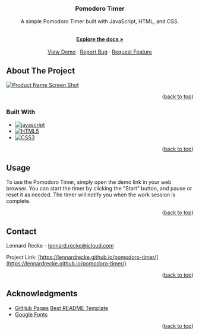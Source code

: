 <a name="readme-top"></a>

<!-- PROJECT LOGO -->
<br />
<div align="center">
<h3 align="center">Pomodoro Timer</h3>

  <p align="center">A simple Pomodoro Timer built with JavaScript, HTML, and CSS.</p>
    <br />
    <a href="https://github.com/lennardrecke/pomodoro_timer"><strong>Explore the docs »</strong></a>
    <br />
    <br />
    <a href="https://lennardrecke.github.io/pomodoro-timer/">View Demo</a>
    ·
    <a href="https://github.com/lennardrecke/pomodoro-timer/issues">Report Bug</a>
    ·
    <a href="https://github.com/lennardrecke/pomodoro-timer/issues">Request Feature</a>
  </p>
</div>

<!-- ABOUT THE PROJECT -->
## About The Project

[![Product Name Screen Shot][product-screenshot]](https://lennardrecke.github.io/pomodoro-timer/)

<p align="right">(<a href="#readme-top">back to top</a>)</p>



### Built With

* [![javascript][javascript]][js-url]
* [![HTML5][HTML5]][html-url]
* [![CSS3][css3]][css-url]

<p align="right">(<a href="#readme-top">back to top</a>)</p>

<!-- USAGE EXAMPLES -->
## Usage

To use the Pomodoro Timer, simply open the demo link in your web browser. You can start the timer by clicking the "Start" button, and pause or reset it as needed. The timer will notify you when the work session is complete.

<p align="right">(<a href="#readme-top">back to top</a>)</p>

<!-- CONTACT -->
## Contact

Lennard Recke -  lennard.recke@icloud.com

Project Link: [https://lennardrecke.github.io/pomodoro-timer/](https://lennardrecke.github.io/pomodoro-timer/)

<p align="right">(<a href="#readme-top">back to top</a>)</p>



<!-- ACKNOWLEDGMENTS -->
## Acknowledgments

* [GitHub Pages](https://pages.github.com)
  [Best README Template](https://github.com/othneildrew/Best-README-Template)
 * [Google Fonts](https://fonts.google.com)

<p align="right">(<a href="#readme-top">back to top</a>)</p>

<!-- MARKDOWN LINKS & IMAGES -->
[product-screenshot]: images/product_screenshot.png
[javascript]: https://img.shields.io/badge/javascript-%23323330.svg?style=for-the-badge&logo=javascript&logoColor=%23F7DF1E
[js-url]: https://javascript.com/
[HTML5]: https://img.shields.io/badge/html5-%23E34F26.svg?style=for-the-badge&logo=html5&logoColor=white
[html-url]: https://html.com/
[css3]: https://img.shields.io/badge/css3-%231572B6.svg?style=for-the-badge&logo=css3&logoColor=white
[css-url]: https://css.com/